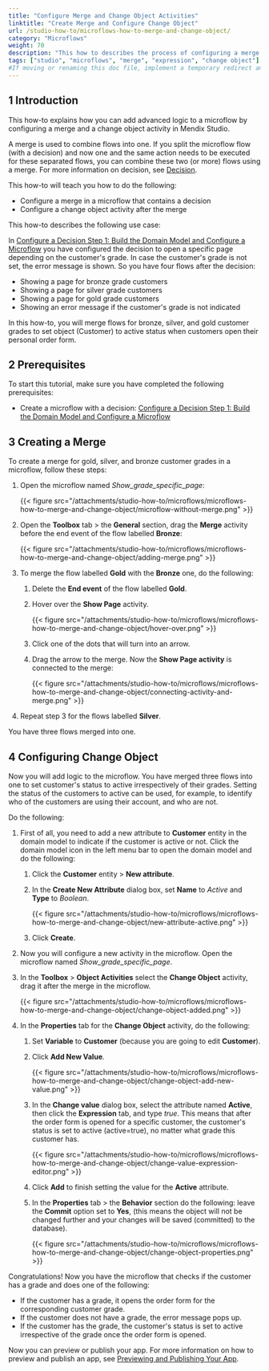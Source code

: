 ```yaml
---
title: "Configure Merge and Change Object Activities"
linktitle: "Create Merge and Configure Change Object"
url: /studio-how-to/microflows-how-to-merge-and-change-object/
category: "Microflows"
weight: 70
description: "This how to describes the process of configuring a merge and a change object activity in Mendix Studio."
tags: ["studio", "microflows", "merge", "expression", "change object"]
#If moving or renaming this doc file, implement a temporary redirect and let the respective team know they should update the URL in the product. See Mapping to Products for more details.
---
```


## 1 Introduction 

This how-to explains how you can add advanced logic to a microflow by configuring a merge and a change object activity in Mendix Studio. 

A merge is used to combine flows into one. If you split the microflow flow (with a decision) and now one and the same action needs to be executed for these separated flows, you can combine these two (or more) flows using a merge. For more information on decision, see [Decision](/studio/microflows-decision/).

This how-to will teach you how to do the following:

* Configure a merge in a microflow that contains a decision
* Configure a change object activity after the merge

This how-to describes the following use case: 

In [Configure a Decision Step 1: Build the Domain Model and Configure a Microflow](/studio-how-to/microflows-how-to-configure-decision-p1/) you have configured the decision to open a specific page depending on the customer's grade. In case the customer's grade is not set, the error message is shown. So you have four flows after the decision: 

* Showing a page for bronze  grade customers
* Showing a page for silver grade customers
* Showing a page for gold grade customers
* Showing an error message if the customer's grade is not indicated

In this how-to, you will merge flows for bronze, silver, and gold customer grades to set object (Customer) to active status when customers open their personal order form. 

## 2 Prerequisites

To start this tutorial, make sure you have completed the following prerequisites:

* Create a microflow with a decision: [Configure a Decision Step 1: Build the Domain Model and Configure a Microflow](/studio-how-to/microflows-how-to-configure-decision-p1/)

## 3 Creating a Merge

To create a merge for gold, silver, and bronze customer grades in a microflow, follow these steps:

1. Open the microflow named *Show_grade_specific_page*:

    {{< figure src="/attachments/studio-how-to/microflows/microflows-how-to-merge-and-change-object/microflow-without-merge.png" >}}

2. Open the **Toolbox** tab > the **General** section, drag the **Merge** activity before the end event of the flow labelled **Bronze**:

    {{< figure src="/attachments/studio-how-to/microflows/microflows-how-to-merge-and-change-object/adding-merge.png" >}}

3. To merge the flow labelled **Gold** with the **Bronze** one, do the following:

    1. Delete the **End event** of the flow labelled **Gold**.
    2. Hover over the **Show Page** activity.

        {{< figure src="/attachments/studio-how-to/microflows/microflows-how-to-merge-and-change-object/hover-over.png" >}}

    3. Click one of the dots that will turn into an arrow.
    4. Drag the arrow to the merge. Now the **Show Page activity** is connected to the merge:

        {{< figure src="/attachments/studio-how-to/microflows/microflows-how-to-merge-and-change-object/connecting-activity-and-merge.png" >}}

4. Repeat step 3 for the flows labelled **Silver**. 

You have three flows merged into one.

## 4 Configuring Change Object

Now you will add logic to the microflow. You have merged three flows into one to set customer's status to active irrespectively of their grades. Setting the status of the customers to active can be used, for example, to identify who of the customers are using their account, and who are not.

Do the following:

1. First of all, you need to add a new attribute to **Customer** entity in the domain model to indicate if the customer is active or not. Click the domain model icon in the left menu bar to open the domain model and do the following:

    1. Click the **Customer** entity > **New attribute**.
    2. In the **Create New Attribute** dialog box, set **Name** to *Active* and **Type** to *Boolean*.

        {{< figure src="/attachments/studio-how-to/microflows/microflows-how-to-merge-and-change-object/new-attribute-active.png" >}}

    3. Click **Create**.

2. Now you will configure a new activity in the microflow. Open the microflow named *Show_grade_specific_page*.
3. In the **Toolbox** > **Object Activities** select the **Change Object** activity, drag it after the merge in the microflow.

    {{< figure src="/attachments/studio-how-to/microflows/microflows-how-to-merge-and-change-object/change-object-added.png" >}}

4. In the **Properties** tab for the **Change Object** activity, do the following:

    1. Set **Variable** to **Customer** (because you are going to edit **Customer**).
    2. Click **Add New Value**.

        {{< figure src="/attachments/studio-how-to/microflows/microflows-how-to-merge-and-change-object/change-object-add-new-value.png" >}}

    3. In the **Change value** dialog box, select the attribute named **Active**, then click the **Expression** tab, and type *true*. This means that after the order form is opened for a specific customer, the customer's status is set to active (active=true), no matter what grade this customer has.

        {{< figure src="/attachments/studio-how-to/microflows/microflows-how-to-merge-and-change-object/change-value-expression-editor.png" >}}

    4. Click **Add** to finish setting the value for the **Active** attribute.
    5. In the **Properties** tab > the **Behavior** section do the following: leave the **Commit** option set to **Yes**, (this means the object will not be changed further and your changes will be saved (committed) to the database). 

        {{< figure src="/attachments/studio-how-to/microflows/microflows-how-to-merge-and-change-object/change-object-properties.png" >}}

Congratulations! Now you have the microflow that checks if the customer has a grade and does one of the following:

* If the customer has a grade, it opens the order form for the corresponding customer grade.
* If the customer does not have a grade, the error message pops up.
* If the customer has the grade, the customer's status is set to active irrespective of the grade once the order form is opened.

Now you can preview or publish your app. For more information on how to preview and publish an app, see [Previewing and Publishing Your App](/studio/publishing-app/).
